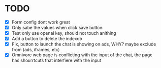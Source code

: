 # TODO

- [x] Form config dont work great
- [x] Only sabe the values when click save button
- [x] Test only use openai key, should not touch anithing
- [x] Add a button to delete the indexdb
- [x] Fix, button to launch the chat is showing on ads, WHY? maybe exclude from (ads, iframes, etc)
- [x] Omnivore web page is conflicting with the input of the chat, the page has shourrtcuts that interfiere with the input
